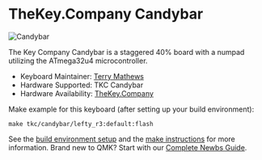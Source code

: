 # TheKey.Company Candybar

![Candybar](https://cdn.shopify.com/s/files/1/1679/2319/products/CBR3CollectionHERO_720x.jpg)

The Key Company Candybar is a staggered 40% board with a numpad utilizing the ATmega32u4 microcontroller.

* Keyboard Maintainer: [Terry Mathews](https://github.com/TerryMathews/)
* Hardware Supported: TKC Candybar
* Hardware Availability: [TheKey.Company](https://thekey.company/products/candybar-round-3)

Make example for this keyboard (after setting up your build environment):

    make tkc/candybar/lefty_r3:default:flash

See the [build environment setup](https://docs.qmk.fm/#/getting_started_build_tools) and the [make instructions](https://docs.qmk.fm/#/getting_started_make_guide) for more information. Brand new to QMK? Start with our [Complete Newbs Guide](https://docs.qmk.fm/#/newbs).
